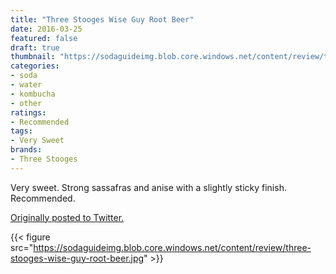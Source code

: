 ```yaml
---
title: "Three Stooges Wise Guy Root Beer"
date: 2016-03-25
featured: false
draft: true
thumbnail: "https://sodaguideimg.blob.core.windows.net/content/review/thumbs/three-stooges-wise-guy-root-beer.jpg"
categories:
- soda
- water
- kombucha
- other
ratings:
- Recommended
tags:
- Very Sweet
brands:
- Three Stooges
---
```


Very sweet. Strong sassafras and anise with a slightly sticky finish. Recommended.

[Originally posted to Twitter.](https://twitter.com/Cavorter/status/713431703155441668)

{{< figure src="https://sodaguideimg.blob.core.windows.net/content/review/three-stooges-wise-guy-root-beer.jpg" >}}

